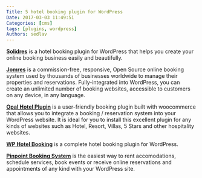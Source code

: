 ```yaml
---
Title: 5 hotel booking plugin for WordPress
Date: 2017-03-03 11:49:51
Categories: [cms]
tags: [plugins, wordpress]
Authors: sedlav
---
```


[**Solidres**](https://wordpress.org/plugins/solidres/) is a hotel booking plugin for WordPress that helps you create your online booking business easily and beautifully.

[**Jomres**](https://wordpress.org/plugins/jomres/) is a commission-free, responsive, Open Source online booking system used by thousands of businesses worldwide to manage their properties and reservations. Fully-integrated into WordPress, you can create an unlimited number of booking websites, accessible to customers on any device, in any language.

[**Opal Hotel Plugin**](https://wordpress.org/plugins/opal-hotel-room-booking/) is a user-friendly booking plugin built with woocommerce that allows you to integrate a booking / reservation system into your WordPress website. It is ideal for you to install this excellent plugin for any kinds of websites such as Hotel, Resort, Villas, 5 Stars and other hospitality websites.

[**WP Hotel Booking**](https://wordpress.org/plugins/wp-hotel-booking/) is a complete hotel booking plugin for WordPress.

[**Pinpoint Booking System**](https://wordpress.org/plugins/booking-system/) is the easiest way to rent accomodations, schedule services, book events or receive online reservations and appointments of any kind with your WordPress site.
